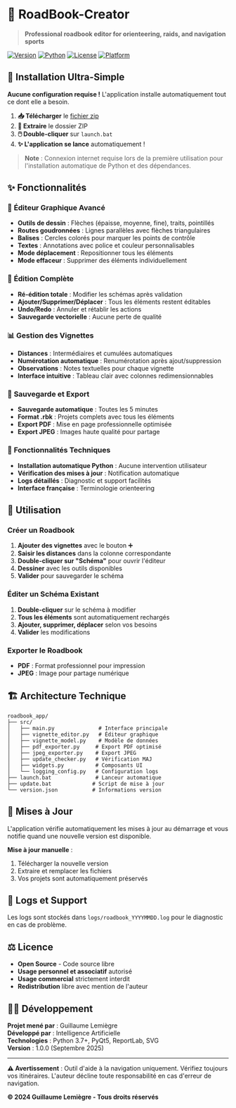 # 📍 RoadBook-Creator

> **Professional roadbook editor for orienteering, raids, and navigation sports**

[![Version](https://img.shields.io/badge/version-1.0.0-blue.svg)](https://github.com/username/roadbook-pro/releases)
[![Python](https://img.shields.io/badge/python-3.7+-green.svg)](https://www.python.org/downloads/)
[![License](https://img.shields.io/badge/license-Open%20Source-orange.svg)](#license)
[![Platform](https://img.shields.io/badge/platform-Windows-lightgrey.svg)]()

## 🚀 **Installation Ultra-Simple**

**Aucune configuration requise !** L'application installe automatiquement tout ce dont elle a besoin.

1. **📥 Télécharger** le [fichier zip](https://github.com/guiguoz/RoadBook-Creator/archive/refs/heads/main.zip)
2. **📂 Extraire** le dossier ZIP
3. **🖱️ Double-cliquer** sur `launch.bat`
4. **✨ L'application se lance** automatiquement !

> **Note** : Connexion internet requise lors de la première utilisation pour l'installation automatique de Python et des dépendances.

## ✨ **Fonctionnalités**

### 🎨 **Éditeur Graphique Avancé**
- **Outils de dessin** : Flèches (épaisse, moyenne, fine), traits, pointillés
- **Routes goudronnées** : Lignes parallèles avec flèches triangulaires
- **Balises** : Cercles colorés pour marquer les points de contrôle
- **Textes** : Annotations avec police et couleur personnalisables
- **Mode déplacement** : Repositionner tous les éléments
- **Mode effaceur** : Supprimer des éléments individuellement

### 🔄 **Édition Complète**
- **Ré-édition totale** : Modifier les schémas après validation
- **Ajouter/Supprimer/Déplacer** : Tous les éléments restent éditables
- **Undo/Redo** : Annuler et rétablir les actions
- **Sauvegarde vectorielle** : Aucune perte de qualité

### 📊 **Gestion des Vignettes**
- **Distances** : Intermédiaires et cumulées automatiques
- **Numérotation automatique** : Renumérotation après ajout/suppression
- **Observations** : Notes textuelles pour chaque vignette
- **Interface intuitive** : Tableau clair avec colonnes redimensionnables

### 💾 **Sauvegarde et Export**
- **Sauvegarde automatique** : Toutes les 5 minutes
- **Format .rbk** : Projets complets avec tous les éléments
- **Export PDF** : Mise en page professionnelle optimisée
- **Export JPEG** : Images haute qualité pour partage

### 🔧 **Fonctionnalités Techniques**
- **Installation automatique Python** : Aucune intervention utilisateur
- **Vérification des mises à jour** : Notification automatique
- **Logs détaillés** : Diagnostic et support facilités
- **Interface française** : Terminologie orienteering

## 🎯 **Utilisation**

### **Créer un Roadbook**
1. **Ajouter des vignettes** avec le bouton ➕
2. **Saisir les distances** dans la colonne correspondante
3. **Double-cliquer sur "Schéma"** pour ouvrir l'éditeur
4. **Dessiner** avec les outils disponibles
5. **Valider** pour sauvegarder le schéma

### **Éditer un Schéma Existant**
1. **Double-cliquer** sur le schéma à modifier
2. **Tous les éléments** sont automatiquement rechargés
3. **Ajouter, supprimer, déplacer** selon vos besoins
4. **Valider** les modifications

### **Exporter le Roadbook**
- **PDF** : Format professionnel pour impression
- **JPEG** : Image pour partage numérique

## 🏗️ **Architecture Technique**

```
roadbook_app/
├── src/
│   ├── main.py              # Interface principale
│   ├── vignette_editor.py   # Éditeur graphique
│   ├── vignette_model.py    # Modèle de données
│   ├── pdf_exporter.py     # Export PDF optimisé
│   ├── jpeg_exporter.py    # Export JPEG
│   ├── update_checker.py   # Vérification MAJ
│   ├── widgets.py          # Composants UI
│   └── logging_config.py   # Configuration logs
├── launch.bat              # Lanceur automatique
├── update.bat             # Script de mise à jour
└── version.json           # Informations version
```

## 🔄 **Mises à Jour**

L'application vérifie automatiquement les mises à jour au démarrage et vous notifie quand une nouvelle version est disponible.

**Mise à jour manuelle** :
1. Télécharger la nouvelle version
2. Extraire et remplacer les fichiers
3. Vos projets sont automatiquement préservés

## 📝 **Logs et Support**

Les logs sont stockés dans `logs/roadbook_YYYYMMDD.log` pour le diagnostic en cas de problème.

## ⚖️ **Licence**

- **Open Source** - Code source libre
- **Usage personnel et associatif** autorisé
- **Usage commercial** strictement interdit
- **Redistribution** libre avec mention de l'auteur

## 👨‍💻 **Développement**

**Projet mené par** : Guillaume Lemiègre  
**Développé par** : Intelligence Artificielle  
**Technologies** : Python 3.7+, PyQt5, ReportLab, SVG  
**Version** : 1.0.0 (Septembre 2025)

---

**⚠️ Avertissement** : Outil d'aide à la navigation uniquement. Vérifiez toujours vos itinéraires. L'auteur décline toute responsabilité en cas d'erreur de navigation.

**© 2024 Guillaume Lemiègre - Tous droits réservés**
